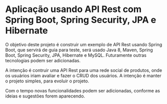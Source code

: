# Aplicação usando API Rest com Spring Boot, Spring Security, JPA e Hibernate

O objetivo deste projeto é construir um exemplo de API Rest usando Spring Boot, que servirá de guia para teste, será usado Java 8, Maven, Spring Boot, Spring Security, JPA, Hibernate e MySQL. Futuramente outras tecnologias podem ser adicionadas.

A intenção é contruir uma API Rest para uma rede social de produtos, onde os usuários iriam avaliar e fazer o CRUD dos usuários. A intenção é manter o projeto simples, para evoluir o projeto.

Com o tempo novas funcionalidades podem ser adicionadas, conforme as ideias e sugestões forem aparecendo.
